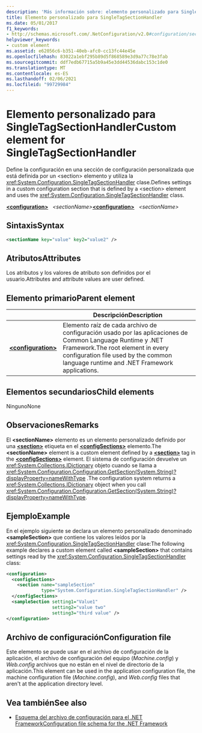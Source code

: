 ```yaml
---
description: 'Más información sobre: elemento personalizado para SingleTagSectionHandler'
title: Elemento personalizado para SingleTagSectionHandler
ms.date: 05/01/2017
f1_keywords:
- http://schemas.microsoft.com/.NetConfiguration/v2.0#configuration/sectionName
helpviewer_keywords:
- custom element
ms.assetid: e62056c6-b351-40eb-afc0-cc13fc44e45e
ms.openlocfilehash: 83022a1ebf295b89d5f868589e3d9a77c78e3fab
ms.sourcegitcommit: ddf7edb67715a5b9a45e3dd44536dabc153c1de0
ms.translationtype: MT
ms.contentlocale: es-ES
ms.lasthandoff: 02/06/2021
ms.locfileid: "99729984"
---
```

# <a name="custom-element-for-singletagsectionhandler"></a><span data-ttu-id="e5ebe-103">Elemento personalizado para SingleTagSectionHandler</span><span class="sxs-lookup"><span data-stu-id="e5ebe-103">Custom element for SingleTagSectionHandler</span></span>

<span data-ttu-id="e5ebe-104">Define la configuración en una sección de configuración personalizada que está definida por un \<section> elemento y utiliza la <xref:System.Configuration.SingleTagSectionHandler> clase.</span><span class="sxs-lookup"><span data-stu-id="e5ebe-104">Defines settings in a custom configuration section that is defined by a \<section> element and uses the <xref:System.Configuration.SingleTagSectionHandler> class.</span></span>

<span data-ttu-id="e5ebe-105">[**\<configuration>**](configuration-element.md) &nbsp;&nbsp;*\<sectionName>*</span><span class="sxs-lookup"><span data-stu-id="e5ebe-105">[**\<configuration>**](configuration-element.md) &nbsp;&nbsp;*\<sectionName>*</span></span>

## <a name="syntax"></a><span data-ttu-id="e5ebe-106">Sintaxis</span><span class="sxs-lookup"><span data-stu-id="e5ebe-106">Syntax</span></span>

```xml
<sectionName key="value" key2="value2" />
```

## <a name="attributes"></a><span data-ttu-id="e5ebe-107">Atributos</span><span class="sxs-lookup"><span data-stu-id="e5ebe-107">Attributes</span></span>

<span data-ttu-id="e5ebe-108">Los atributos y los valores de atributo son definidos por el usuario.</span><span class="sxs-lookup"><span data-stu-id="e5ebe-108">Attributes and attribute values are user defined.</span></span>

## <a name="parent-element"></a><span data-ttu-id="e5ebe-109">Elemento primario</span><span class="sxs-lookup"><span data-stu-id="e5ebe-109">Parent element</span></span>

|     | <span data-ttu-id="e5ebe-110">Descripción</span><span class="sxs-lookup"><span data-stu-id="e5ebe-110">Description</span></span> |
| --- | ----------- |
| [**\<configuration>**](configuration-element.md) | <span data-ttu-id="e5ebe-111">Elemento raíz de cada archivo de configuración usado por las aplicaciones de Common Language Runtime y .NET Framework.</span><span class="sxs-lookup"><span data-stu-id="e5ebe-111">The root element in every configuration file used by the common language runtime and .NET Framework applications.</span></span> |

## <a name="child-elements"></a><span data-ttu-id="e5ebe-112">Elementos secundarios</span><span class="sxs-lookup"><span data-stu-id="e5ebe-112">Child elements</span></span>

<span data-ttu-id="e5ebe-113">Ninguno</span><span class="sxs-lookup"><span data-stu-id="e5ebe-113">None</span></span>

## <a name="remarks"></a><span data-ttu-id="e5ebe-114">Observaciones</span><span class="sxs-lookup"><span data-stu-id="e5ebe-114">Remarks</span></span>

<span data-ttu-id="e5ebe-115">El **\<sectionName>** elemento es un elemento personalizado definido por una [**\<section>**](section-element.md) etiqueta en el [**\<configSections>**](configsections-element-for-configuration.md) elemento.</span><span class="sxs-lookup"><span data-stu-id="e5ebe-115">The **\<sectionName>** element is a custom element defined by a [**\<section>**](section-element.md) tag in the [**\<configSections>**](configsections-element-for-configuration.md) element.</span></span> <span data-ttu-id="e5ebe-116">El sistema de configuración devuelve un <xref:System.Collections.IDictionary> objeto cuando se llama a <xref:System.Configuration.Configuration.GetSection(System.String)?displayProperty=nameWithType> .</span><span class="sxs-lookup"><span data-stu-id="e5ebe-116">The configuration system returns a <xref:System.Collections.IDictionary> object when you call <xref:System.Configuration.Configuration.GetSection(System.String)?displayProperty=nameWithType>.</span></span>

## <a name="example"></a><span data-ttu-id="e5ebe-117">Ejemplo</span><span class="sxs-lookup"><span data-stu-id="e5ebe-117">Example</span></span>

<span data-ttu-id="e5ebe-118">En el ejemplo siguiente se declara un elemento personalizado denominado **\<sampleSection>** que contiene los valores leídos por la <xref:System.Configuration.SingleTagSectionHandler> clase:</span><span class="sxs-lookup"><span data-stu-id="e5ebe-118">The following example declares a custom element called **\<sampleSection>** that contains settings read by the <xref:System.Configuration.SingleTagSectionHandler> class:</span></span>

```xml
<configuration>
  <configSections>
    <section name="sampleSection"
             type="System.Configuration.SingleTagSectionHandler" />
  </configSections>
  <sampleSection setting1="Value1"
                 setting2="value two"
                 setting3="third value" />
</configuration>
```

## <a name="configuration-file"></a><span data-ttu-id="e5ebe-119">Archivo de configuración</span><span class="sxs-lookup"><span data-stu-id="e5ebe-119">Configuration file</span></span>

<span data-ttu-id="e5ebe-120">Este elemento se puede usar en el archivo de configuración de la aplicación, el archivo de configuración del equipo (*Machine.config*) y *Web.config* archivos que no están en el nivel de directorio de la aplicación.</span><span class="sxs-lookup"><span data-stu-id="e5ebe-120">This element can be used in the application configuration file, the machine configuration file (*Machine.config*), and *Web.config* files that aren't at the application directory level.</span></span>

## <a name="see-also"></a><span data-ttu-id="e5ebe-121">Vea también</span><span class="sxs-lookup"><span data-stu-id="e5ebe-121">See also</span></span>

- [<span data-ttu-id="e5ebe-122">Esquema del archivo de configuración para el .NET Framework</span><span class="sxs-lookup"><span data-stu-id="e5ebe-122">Configuration file schema for the .NET Framework</span></span>](index.md)
